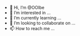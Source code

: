 - 👋 Hi, I’m @OOIbe
- 👀 I’m interested in ...
- 🌱 I’m currently learning ...
- 💞️ I’m looking to collaborate on ...
- 📫 How to reach me ...

<!---
OOIbe/OOIbe is a ✨ special ✨ repository because its `README.md` (this file) appears on your GitHub profile.
You can click the Preview link to take a look at your changes.
--->
